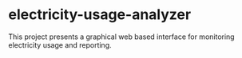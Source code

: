 # electricity-usage-analyzer
This project presents a graphical web based interface for monitoring electricity usage and reporting.
